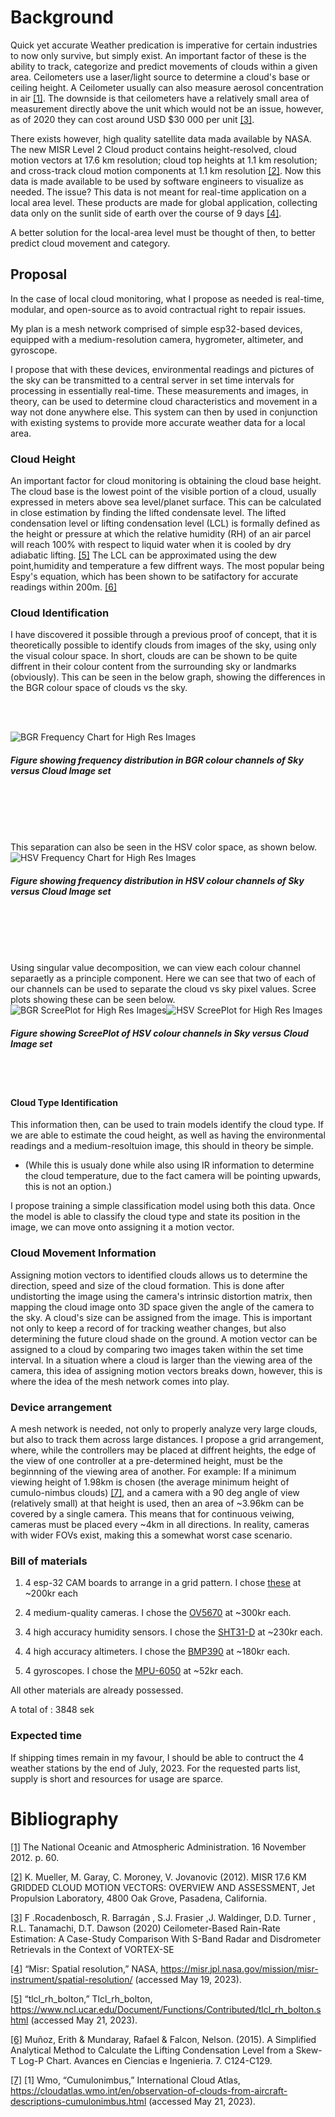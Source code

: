 # Background

Quick yet accurate Weather predication is imperative for certain industries to now only survive, but simply exist. An important factor of these is the ability to track, categorize and predict movements of clouds within a given area. Ceilometers use a laser/light source to determine a cloud's base or ceiling height. A  Ceilometer usually can also measure aerosol concentration in air [[1]](#1). The downside is that ceilometers have a relatively small area of measurement directly above the unit which would not be an issue, however, as of 2020 they can cost around USD $30 000 per unit [[3]](#3).

There exists however, high quality satellite data mada available by NASA. The new MISR Level 2 Cloud product contains height-resolved, cloud motion vectors at 17.6 km resolution; cloud top heights at 1.1 km resolution; and cross-track cloud motion components at 1.1 km resolution [[2]](#2). Now this data is made available to be used by software engineers to visualize as needed. The issue? This data is not meant for real-time application on a  local area level. These products are made for global application, collecting data only on the sunlit side of earth over the course of 9 days [[4]](#4). 

A  better solution for the local-area level must be thought of then, to better predict cloud movement and category.



## Proposal

In the case of local cloud monitoring, what I propose as needed is real-time, modular, and open-source as to avoid contractual right to repair issues.

My plan is a mesh network comprised of simple esp32-based devices, equipped with a medium-resolution camera, hygrometer, altimeter, and gyroscope.

I propose that with these devices, environmental readings and pictures of the sky can be transmitted to a central server in set time intervals for processing in essentially real-time. These measurements and images, in theory, can be used to determine cloud characteristics and movement in a way not done anywhere else. 
This system can then by used in conjunction with existing systems to provide more accurate weather data for a local area.


### Cloud Height

An important factor for cloud monitoring is obtaining the cloud base height.
The cloud base is  the lowest point of the visible portion of a cloud, usually expressed in meters above sea level/planet surface.
This can be calculated in close estimation by finding the lifted condensate level.
The lifted condensation level or lifting condensation level (LCL) is formally defined as the height or pressure at which the relative humidity (RH) of an air parcel will reach 100% with respect to liquid water when it is cooled by dry adiabatic lifting. [[5]](#5) The LCL can be approximated using the dew point,humidity and temperature a few diffrent ways. The most popular being Espy's equation, which has been shown to be satifactory for accurate readings within 200m. [[6]](#6)


### Cloud Identification

I have discovered it possible through a previous proof of concept, that it is theoretically possible to identify clouds from images of the sky, using only the visual colour space. In short, clouds are can be shown to be quite diffrent in their colour content from the surrounding sky or landmarks (obviously). This can be seen in the below graph, showing the differences in the BGR colour space of clouds vs the sky.

<br>
<br>

![BGR Frequency Chart for High Res Images](/Graphs/BGRBarGraph.png "BGR Frequency Chart for High Res Images")
##### Figure showing frequency distribution in BGR colour channels of Sky versus Cloud Image set
<br>
<br>

<br>
<br>

This separation can also be seen in the HSV color space, as shown below.
![HSV Frequency Chart for High Res Images](/Graphs/HSVBarGraph.png "BGR Frequency Chart for High Res Images")
##### Figure showing frequency distribution in HSV colour channels of Sky versus Cloud Image set
<br>
<br>

<br>
<br>

Using singular value decomposition, we can view each colour channel separaetly as a principle component. Here we can see that two of each of our channels can be used to separate the cloud vs sky pixel values. Scree plots showing these can be seen below.
![BGR ScreePlot for High Res Images](/Graphs/BGRScree.png "BGR ScreePlot for High Res Images")![HSV ScreePlot for High Res Images](/Graphs/HSVScree.png "HSV ScreePlot for High Res Images")
##### Figure showing ScreePlot of HSV colour channels in Sky versus Cloud Image set
<br>
<br>

#### Cloud Type Identification

This information then, can be used to train models identify the cloud type. If we are able to estimate the coud height, as well as having the environmental readings and a medium-resoltuion image, this should in theory be simple. 
* (While this is usualy done while also using IR information to determine the cloud temperature, due to the fact camera will be pointing upwards, this is not an option.)

I propose training a simple classification model using both this data. Once the model is able to classify the cloud type and state its position in the image, we can move onto assigning it a motion vector. 


### Cloud Movement Information

Assigning motion vectors to identified clouds allows us to determine the direction, speed and size of the cloud formation.
This is done after undistorting the image using the camera's intrinsic distortion matrix, then mapping the cloud image onto 3D space given the angle of the camera to the sky.
A cloud's size can be assigned from the image. This is important not only to keep a record of for tracking weather changes, but also determining the future cloud shade on the ground.
A motion vector can be assigned to a cloud by comparing two images taken within the set time interval.
In a situation where a cloud is larger than the viewing area of the camera, this idea of assigning motion vectors breaks down, however, this is where the idea of the mesh network comes into play.


### Device arrangement

A mesh network is needed, not only to properly analyze very large clouds, but also to track them across large distances.
I propose a grid arrangement, where, while the controllers may be placed at diffrent heights, the edge of the view of one controller at a pre-determined height, must be the beginnning of the viewing area of another.
For example: If a minimum viewing height of 1.98km is chosen (the average minimum height of cumulo-nimbus clouds) [[7]](#7), and a camera with a 90 deg angle of view (relatively small) at that height is used, then an area of ~3.96km can be covered by a single camera. This means that for continuous veiwing, cameras must be placed every ~4km in all directions. In reality, cameras with wider FOVs exist, making this a somewhat worst case scenario.


### Bill of materials

1. 4 esp-32 CAM boards to arrange in a grid pattern. I chose [these](https://www.amazon.se/-/en/Freenove-ESP32-WROVER-Compatible-Wireless-Detailed/dp/B09BC5CNHM/ref=d_pd_sbs_sccl_2_4/258-4653752-6686012?pd_rd_w=cLYYr&content-id=amzn1.sym.c4184aba-d168-41de-ae27-7ea9a5ac5302&pf_rd_p=c4184aba-d168-41de-ae27-7ea9a5ac5302&pf_rd_r=J39YTFT9T0YD3286FJ86&pd_rd_wg=UZr9j&pd_rd_r=70d6ad77-67e9-41e1-817d-5663a0cb7a10&pd_rd_i=B09BC5CNHM&psc=1) at ~200kr each

2. 4 medium-quality cameras. I chose the [OV5670](https://www.aliexpress.com/item/1005003006706291.html?spm=a2g0o.productlist.main.11.1fe76789LXf1t9&algo_pvid=186dfeb3-c167-4fac-af7a-992f5e8d79c4&algo_exp_id=186dfeb3-c167-4fac-af7a-992f5e8d79c4-5&pdp_npi=3%40dis%21SEK%21194.13%21126.18%21%21%21%21%21%402100ba4716847273871928704d074c%2112000023187267001%21sea%21SE%210&curPageLogUid=V8FZx2ua980H) at ~300kr each.

3. 4 high accuracy humidity sensors. I chose the [SHT31-D](https://www.electrokit.com/en/product/adafruit-sensirion-sht31-d-temperatur-luftfuktighetssensor/) at  ~230kr each.

4. 4 high accuracy altimeters. I chose the [BMP390](https://www.electrokit.com/en/product/adafruit-bmp390-barometer-and-altimeter/) at ~180kr each.

5. 4 gyroscopes. I chose the [MPU-6050](https://www.electrokit.com/en/product/mpu-6050-accelerometer-3-axel-monterad-pa-kort-2/) at ~52kr each.

All other materials are already possessed.

A total of : 3848 sek


### Expected time

If shipping times remain in my favour, I should be able to contruct the  4 weather stations by the end of July, 2023.
For the requested parts list, supply is short and resources for usage are sparce. 


# Bibliography

<a id = "1" href = "https://books.google.se/books?id=_iqUDwAAQBAJ&pg=PA60&redir_esc=y#v=onepage&q&f=false">[1]</a> The National Oceanic and Atmospheric Administration. 16 November 2012. p. 60.

<a id = "2" href = "https://www-cdn.eumetsat.int/files/2020-04/pdf_conf_p60_s6_03_mueller_v.pdf">[2]</a> K. Mueller, M. Garay, C. Moroney, V. Jovanovic (2012). MISR 17.6 KM GRIDDED CLOUD MOTION VECTORS: OVERVIEW AND ASSESSMENT, Jet Propulsion Laboratory, 4800 Oak Grove, Pasadena, California.

<a id = "3" href = "https://ieeexplore.ieee.org/stamp/stamp.jsp?arnumber=9088230">[3]</a> F .Rocadenbosch, R. Barragán , S.J. Frasier ,J. Waldinger, D.D. Turner , R.L. Tanamachi, D.T. Dawson (2020) Ceilometer-Based Rain-Rate Estimation: A Case-Study Comparison With S-Band Radar and Disdrometer Retrievals in the Context of VORTEX-SE

<a id = "4" href = "https://misr.jpl.nasa.gov/mission/misr-instrument/spatial-resolution/">[4]</a> “Misr: Spatial resolution,” NASA, https://misr.jpl.nasa.gov/mission/misr-instrument/spatial-resolution/ (accessed May 19, 2023). 

<a id = "5" href = "https://www.ncl.ucar.edu/Document/Functions/Contributed/tlcl_rh_bolton.shtml">[5]</a> “tlcl_rh_bolton,” Tlcl_rh_bolton, https://www.ncl.ucar.edu/Document/Functions/Contributed/tlcl_rh_bolton.shtml (accessed May 21, 2023). 


<a id = "6" href = https://www.researchgate.net/publication/290441042_A_Simplified_Analytical_Method_to_Calculate_the_Lifting_Condensation_Level_from_a_Skew-T_Log-P_Chart#pf3>[6]</a> Muñoz, Erith & Mundaray, Rafael & Falcon, Nelson. (2015). A Simplified Analytical Method to Calculate the Lifting Condensation Level from a Skew-T Log-P Chart. Avances en Ciencias e Ingenieria. 7. C124-C129. 

<a id = "6" href = https://cloudatlas.wmo.int/en/observation-of-clouds-from-aircraft-descriptions-cumulonimbus.html>[7]</a> [1] Wmo, “Cumulonimbus,” International Cloud Atlas, https://cloudatlas.wmo.int/en/observation-of-clouds-from-aircraft-descriptions-cumulonimbus.html (accessed May 21, 2023). 


















